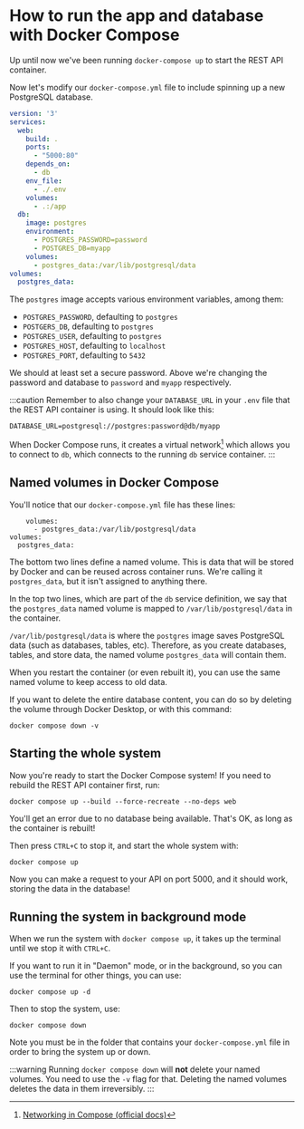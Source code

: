 # How to run the app and database with Docker Compose

Up until now we've been running `docker-compose up` to start the REST API container.

Now let's modify our `docker-compose.yml` file to include spinning up a new PostgreSQL database.

```yaml
version: '3'
services:
  web:
    build: .
    ports:
      - "5000:80"
    depends_on:
      - db
    env_file:
      - ./.env
    volumes:
      - .:/app
  db:
    image: postgres
    environment:
      - POSTGRES_PASSWORD=password
      - POSTGRES_DB=myapp
    volumes:
      - postgres_data:/var/lib/postgresql/data
volumes:
  postgres_data:
```

The `postgres` image accepts various environment variables, among them:

- `POSTGRES_PASSWORD`, defaulting to `postgres`
- `POSTGERS_DB`, defaulting to `postgres`
- `POSTGRES_USER`, defaulting to `postgres`
- `POSTGRES_HOST`, defaulting to `localhost`
- `POSTGRES_PORT`, defaulting to `5432`

We should at least set a secure password. Above we're changing the password and database to `password` and `myapp` respectively.

:::caution
Remember to also change your `DATABASE_URL` in your `.env` file that the REST API container is using. It should look like this:

```
DATABASE_URL=postgresql://postgres:password@db/myapp
```

When Docker Compose runs, it creates a virtual network[^1] which allows you to connect to `db`, which connects to the running `db` service container.
:::

## Named volumes in Docker Compose

You'll notice that our `docker-compose.yml` file has these lines:

```
    volumes:
      - postgres_data:/var/lib/postgresql/data
volumes:
  postgres_data:
```

The bottom two lines define a named volume. This is data that will be stored by Docker and can be reused across container runs. We're calling it `postgres_data`, but it isn't assigned to anything there.

In the top two lines, which are part of the `db` service definition, we say that the `postgres_data` named volume is mapped to `/var/lib/postgresql/data` in the container.

`/var/lib/postgresql/data` is where the `postgres` image saves PostgreSQL data (such as databases, tables, etc). Therefore, as you create databases, tables, and store data, the named volume `postgres_data` will contain them.

When you restart the container (or even rebuilt it), you can use the same named volume to keep access to old data.

If you want to delete the entire database content, you can do so by deleting the volume through Docker Desktop, or with this command:

```
docker compose down -v
```

## Starting the whole system

Now you're ready to start the Docker Compose system! If you need to rebuild the REST API container first, run:

```
docker compose up --build --force-recreate --no-deps web
```

You'll get an error due to no database being available. That's OK, as long as the container is rebuilt!

Then press `CTRL+C` to stop it, and start the whole system with:

```
docker compose up
```

Now you can make a request to your API on port 5000, and it should work, storing the data in the database!

## Running the system in background mode

When we run the system with `docker compose up`, it takes up the terminal until we stop it with `CTRL+C`.

If you want to run it in "Daemon" mode, or in the background, so you can use the terminal for other things, you can use:

```
docker compose up -d
```

Then to stop the system, use:

```
docker compose down
```

Note you must be in the folder that contains your `docker-compose.yml` file in order to bring the system up or down.

:::warning
Running `docker compose down` will **not** delete your named volumes. You need to use the `-v` flag for that. Deleting the named volumes deletes the data in them irreversibly.
:::

[^1]: [Networking in Compose (official docs)](https://docs.docker.com/compose/networking/)